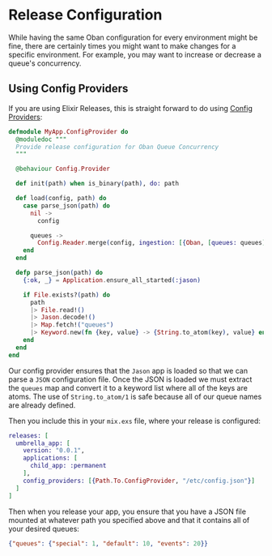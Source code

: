 # Release Configuration

While having the same Oban configuration for every environment might be fine,
there are certainly times you might want to make changes for a specific
environment. For example, you may want to increase or decrease a queue's
concurrency.

## Using Config Providers

If you are using Elixir Releases, this is straight forward to do using [Config 
Providers][mcp]:


```elixir
defmodule MyApp.ConfigProvider do
  @moduledoc """
  Provide release configuration for Oban Queue Concurrency
  """

  @behaviour Config.Provider

  def init(path) when is_binary(path), do: path

  def load(config, path) do
    case parse_json(path) do
      nil ->
        config

      queues ->
        Config.Reader.merge(config, ingestion: [{Oban, [queues: queues]}])
    end
  end

  defp parse_json(path) do
    {:ok, _} = Application.ensure_all_started(:jason)

    if File.exists?(path) do
      path
      |> File.read!()
      |> Jason.decode!()
      |> Map.fetch!("queues")
      |> Keyword.new(fn {key, value} -> {String.to_atom(key), value} end)
    end
  end
end
```

Our config provider ensures that the `Jason` app is loaded so that we can parse
a `JSON` configuration file. Once the JSON is loaded we must extract the
`queues` map and convert it to a keyword list where all of the keys are atoms.
The use of `String.to_atom/1` is safe because all of our queue names are
already defined.

Then you include this in your `mix.exs` file, where your release is configured:

```elixir
releases: [
  umbrella_app: [
    version: "0.0.1",
    applications: [
      child_app: :permanent
    ],
    config_providers: [{Path.To.ConfigProvider, "/etc/config.json"}]
  ]
]
```

Then when you release your app, you ensure that you have a JSON file mounted at
whatever path you specified above and that it contains all of your desired queues:

```json
{"queues": {"special": 1, "default": 10, "events": 20}}
```

[mcp]: https://hexdocs.pm/mix/Mix.Tasks.Release.html#module-config-providers
